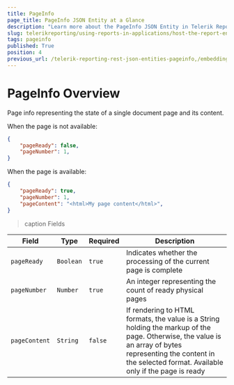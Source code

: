 ```yaml
---
title: PageInfo
page_title: PageInfo JSON Entity at a Glance
description: "Learn more about the PageInfo JSON Entity in Telerik Reporting REST Service and the type and meaning of each field."
slug: telerikreporting/using-reports-in-applications/host-the-report-engine-remotely/telerik-reporting-rest-services/rest-api-reference/json-entities/pageinfo
tags: pageinfo
published: True
position: 4
previous_url: /telerik-reporting-rest-json-entities-pageinfo,/embedding-reports/host-the-report-engine-remotely/telerik-reporting-rest-services/rest-api-reference/json-entities/pageinfo
---
```


<style>
table th:first-of-type {
	width: 10%;
}
table th:nth-of-type(2) {
	width: 10%;
}
table th:nth-of-type(3) {
	width: 10%;
}
table th:nth-of-type(4) {
	width: 70%;
}
</style>

# PageInfo Overview

Page info representing the state of a single document page and its content.

When the page is not available:

````JSON
{
	"pageReady": false,
	"pageNumber": 1,
}
````

When the page is  available: 

````JSON
{
	"pageReady": true,
	"pageNumber": 1,
	"pageContent": "<html>My page content</html>",
}
````

>caption Fields

| Field | Type | Required | Description |
| ------ | ------ | ------ | ------ |
|`pageReady`|`Boolean`|`true`|Indicates whether the processing of the current page is complete|
|`pageNumber`|`Number`|`true`|An integer representing the count of ready physical pages|
|`pageContent`|`String`|`false`|If rendering to HTML formats, the value is a String holding the markup of the page. Otherwise, the value is an array of bytes representing the content in the selected format. Available only if the page is ready|
